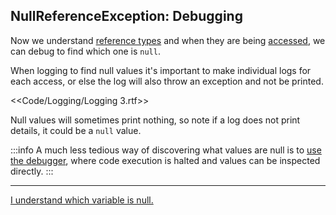 ## NullReferenceException: Debugging
Now we understand [reference types](Reference%20Types.md) and when they are being [accessed](Access.md), we can debug to find which one is `null`.

When logging to find null values it's important to make individual logs for each access, or else the log will also throw an exception and not be printed.

<<Code/Logging/Logging 3.rtf>>

Null values will sometimes print nothing, so note if a log does not print details, it could be a `null` value.

:::info
A much less tedious way of discovering what values are null is to [use the debugger](../../Debugging/Debugger.md), where code execution is halted and values can be inspected directly.
:::

---

[I understand which variable is null.](Options.md)
